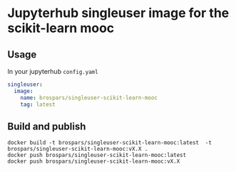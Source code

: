 # Jupyterhub singleuser image for the scikit-learn mooc

## Usage

In your jupyterhub `config.yaml`
```yaml
singleuser:
  image:
    name: brospars/singleuser-scikit-learn-mooc
    tag: latest
```

## Build and publish

```shell
docker build -t brospars/singleuser-scikit-learn-mooc:latest  -t brospars/singleuser-scikit-learn-mooc:vX.X .
docker push brospars/singleuser-scikit-learn-mooc:latest
docker push brospars/singleuser-scikit-learn-mooc:vX.X
```